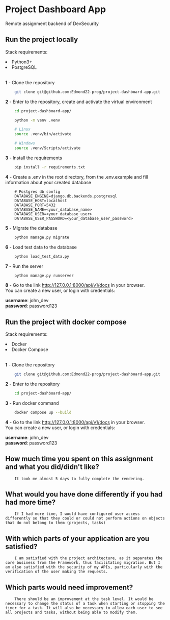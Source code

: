 # Project Dashboard App
Remote assignment backend of DevSecurity

## Run the project locally

Stack requirements:<br>
<li>Python3+</li>
<li>PostgreSQL</li><br>

**1** - Clone the repository
```bash
    git clone git@github.com:Edmond22-prog/project-dashboard-app.git
```

**2** - Enter to the repository, create and activate the virtual environment
```bash
    cd project-dashboard-app/

    python -m venv .venv

    # Linux
    source .venv/bin/activate

    # Windows
    source .venv/Scripts/activate
```

**3** - Install the requirements
```bash
    pip install -r requirements.txt
```

**4** - Create a .env in the root directory, from the .env.example and fill information about your created database
```text
    # Postgres db config
    DATABASE_ENGINE=django.db.backends.postgresql
    DATABASE_HOST=localhost
    DATABASE_PORT=5432
    DATABASE_NAME=<your_database_name>
    DATABASE_USER=<your_database_user>
    DATABASE_USER_PASSWORD=<your_database_user_password>
```

**5** - Migrate the database
```bash
    python manage.py migrate
```

**6** - Load test data to the database
```bash
    python load_test_data.py
```

**7** - Run the server
```bash
    python manage.py runserver
```

**8** - Go to the link http://127.0.0.1:8000/api/v1/docs in your browser.<br>
You can create a new user, or login with credentials:

**username**: john_dev<br>
**password**: password123


## Run the project with docker compose

Stack requirements:<br>
<li>Docker</li>
<li>Docker Compose</li><br>

**1** - Clone the repository
```bash
    git clone git@github.com:Edmond22-prog/project-dashboard-app.git
```

**2** - Enter to the repository
```bash
    cd project-dashboard-app/
```

**3** - Run docker command
```bash
    docker compose up --build
```

**4** - Go to the link http://127.0.0.1:8000/api/v1/docs in your browser.<br>
You can create a new user, or login with credentials:

**username**: john_dev<br>
**password**: password123


## How much time you spent on this assignment and what you did/didn't like?
```text
    It took me almost 5 days to fully complete the rendering.
```

## What would you have done differently if you had had more time?
```text
    If I had more time, I would have configured user access differently so that they could or could not perform actions on objects that do not belong to them (projects, tasks)
```

## With which parts of your application are you satisfied?
```text
    I am satisfied with the project architecture, as it separates the core business from the Framework, thus facilitating migration. But I am also satisfied with the security of my APIs, particularly with the verification of the user making the requests.
```

## Which parts would need improvement?
```text
    There should be an improvement at the task level. It would be necessary to change the status of a task when starting or stopping the timer for a task. It will also be necessary to allow each user to see all projects and tasks, without being able to modify them.
```